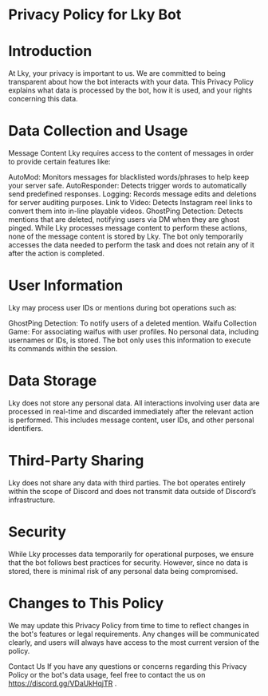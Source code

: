 # Privacy Policy for Lky Bot
# Introduction
At Lky, your privacy is important to us. We are committed to being transparent about how the bot interacts with your data. This Privacy Policy explains what data is processed by the bot, how it is used, and your rights concerning this data.

# Data Collection and Usage
Message Content
Lky requires access to the content of messages in order to provide certain features like:

AutoMod: Monitors messages for blacklisted words/phrases to help keep your server safe.
AutoResponder: Detects trigger words to automatically send predefined responses.
Logging: Records message edits and deletions for server auditing purposes.
Link to Video: Detects Instagram reel links to convert them into in-line playable videos.
GhostPing Detection: Detects mentions that are deleted, notifying users via DM when they are ghost pinged.
While Lky processes message content to perform these actions, none of the message content is stored by Lky. The bot only temporarily accesses the data needed to perform the task and does not retain any of it after the action is completed.

# User Information
Lky may process user IDs or mentions during bot operations such as:

GhostPing Detection: To notify users of a deleted mention.
Waifu Collection Game: For associating waifus with user profiles.
No personal data, including usernames or IDs, is stored. The bot only uses this information to execute its commands within the session.

# Data Storage
Lky does not store any personal data. All interactions involving user data are processed in real-time and discarded immediately after the relevant action is performed. This includes message content, user IDs, and other personal identifiers.

# Third-Party Sharing
Lky does not share any data with third parties. The bot operates entirely within the scope of Discord and does not transmit data outside of Discord’s infrastructure.

# Security
While Lky processes data temporarily for operational purposes, we ensure that the bot follows best practices for security. However, since no data is stored, there is minimal risk of any personal data being compromised.

# Changes to This Policy
We may update this Privacy Policy from time to time to reflect changes in the bot's features or legal requirements. Any changes will be communicated clearly, and users will always have access to the most current version of the policy.

Contact Us
If you have any questions or concerns regarding this Privacy Policy or the bot's data usage, feel free to contact the us on https://discord.gg/VDaUkHqjTR .
